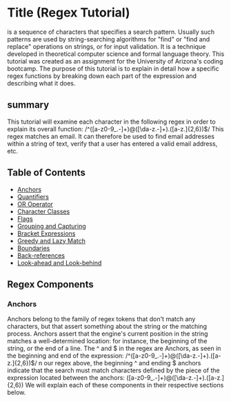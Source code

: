 # Title (Regex Tutorial)
is a sequence of characters that specifies a search pattern. Usually such patterns are used by string-searching algorithms for "find" or "find and replace" operations on strings, or for input validation. It is a technique developed in theoretical computer science and formal language theory.
This tutorial was created as an assignment for the University of Arizona's coding bootcamp. The purpose of this tutorial is to explain in detail how a specific regex functions by breaking down each part of the expression and describing what it does.

## summary
This tutorial will examine each character in the following regex in order to explain its overall function:
/^([a-z0-9_\.-]+)@([\da-z\.-]+)\.([a-z\.]{2,6})$/
This regex matches an email. It can therefore be used to find email addresses within a string of text, verify that a user has entered a valid email address, etc.

## Table of Contents

- [Anchors](#anchors)
- [Quantifiers](#quantifiers)
- [OR Operator](#or-operator)
- [Character Classes](#character-classes)
- [Flags](#flags)
- [Grouping and Capturing](#grouping-and-capturing)
- [Bracket Expressions](#bracket-expressions)
- [Greedy and Lazy Match](#greedy-and-lazy-match)
- [Boundaries](#boundaries)
- [Back-references](#back-references)
- [Look-ahead and Look-behind](#look-ahead-and-look-behind)

## Regex Components

### Anchors
Anchors belong to the family of regex tokens that don't match any characters, but that assert something about the string or the matching process. Anchors assert that the engine's current position in the string matches a well-determined location: for instance, the beginning of the string, or the end of a line.
The ^ and $ in the regex are Anchors, as seen in the beginning and end of the expression:
/^([a-z0-9_.-]+)@([\da-z.-]+).([a-z.]{2,6})$/
n our regex above, the beginning ^ and ending $ anchors indicate that the search must match characters defined by the piece of the expression located between the anchors: ([a-z0-9_\.-]+)@([\da-z\.-]+)\.([a-z\.]{2,6}) We will explain each of these components in their respective sections below.

